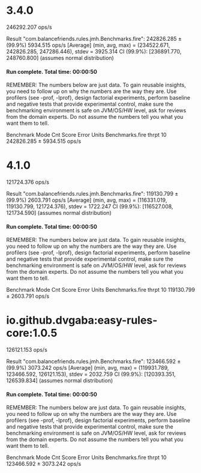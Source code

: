 # 3.4.0

246292.207 ops/s


Result "com.balancefriends.rules.jmh.Benchmarks.fire":
242826.285 ±(99.9%) 5934.515 ops/s [Average]
(min, avg, max) = (234522.671, 242826.285, 247286.446), stdev = 3925.314
CI (99.9%): [236891.770, 248760.800] (assumes normal distribution)


#### Run complete. Total time: 00:00:50

REMEMBER: The numbers below are just data. To gain reusable insights, you need to follow up on
why the numbers are the way they are. Use profilers (see -prof, -lprof), design factorial
experiments, perform baseline and negative tests that provide experimental control, make sure
the benchmarking environment is safe on JVM/OS/HW level, ask for reviews from the domain experts.
Do not assume the numbers tell you what you want them to tell.

Benchmark         Mode  Cnt       Score      Error  Units
Benchmarks.fire  thrpt   10  242826.285 ± 5934.515  ops/s

# 4.1.0

121724.376 ops/s


Result "com.balancefriends.rules.jmh.Benchmarks.fire":
119130.799 ±(99.9%) 2603.791 ops/s [Average]
(min, avg, max) = (116331.019, 119130.799, 121724.376), stdev = 1722.247
CI (99.9%): [116527.008, 121734.590] (assumes normal distribution)


#### Run complete. Total time: 00:00:50

REMEMBER: The numbers below are just data. To gain reusable insights, you need to follow up on
why the numbers are the way they are. Use profilers (see -prof, -lprof), design factorial
experiments, perform baseline and negative tests that provide experimental control, make sure
the benchmarking environment is safe on JVM/OS/HW level, ask for reviews from the domain experts.
Do not assume the numbers tell you what you want them to tell.

Benchmark         Mode  Cnt       Score      Error  Units
Benchmarks.fire  thrpt   10  119130.799 ± 2603.791  ops/s


# io.github.dvgaba:easy-rules-core:1.0.5

126121.153 ops/s


Result "com.balancefriends.rules.jmh.Benchmarks.fire":
123466.592 ±(99.9%) 3073.242 ops/s [Average]
(min, avg, max) = (119931.789, 123466.592, 126121.153), stdev = 2032.759
CI (99.9%): [120393.351, 126539.834] (assumes normal distribution)


#### Run complete. Total time: 00:00:50

REMEMBER: The numbers below are just data. To gain reusable insights, you need to follow up on
why the numbers are the way they are. Use profilers (see -prof, -lprof), design factorial
experiments, perform baseline and negative tests that provide experimental control, make sure
the benchmarking environment is safe on JVM/OS/HW level, ask for reviews from the domain experts.
Do not assume the numbers tell you what you want them to tell.

Benchmark         Mode  Cnt       Score      Error  Units
Benchmarks.fire  thrpt   10  123466.592 ± 3073.242  ops/s